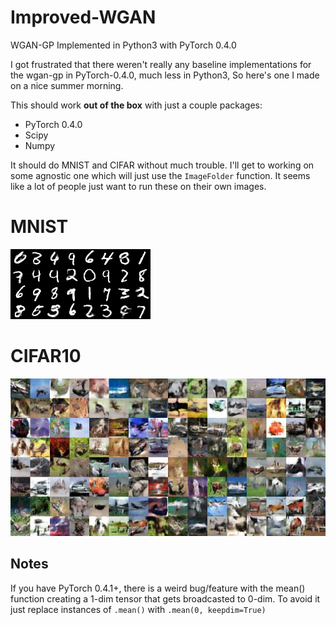 # Improved-WGAN
WGAN-GP Implemented in Python3 with PyTorch 0.4.0

I got frustrated that there weren't really any baseline implementations for the wgan-gp in PyTorch-0.4.0, much less in Python3, So here's one I made on a nice summer morning. 

This should work **out of the box** with just a couple packages:

* PyTorch 0.4.0
* Scipy
* Numpy


It should do MNIST and CIFAR without much trouble. I'll get to working on some agnostic one which will just use the `ImageFolder` function. It seems like a lot of people just want to run these on their own images. 

# MNIST

![results](images/mnist_results.png)

# CIFAR10

![results](images/cifar_results.png)

## Notes


If you have PyTorch 0.4.1+, there is a weird bug/feature with the mean() function creating a 1-dim tensor that gets broadcasted to 0-dim. To avoid it just replace instances of `.mean()` with `.mean(0, keepdim=True)`
